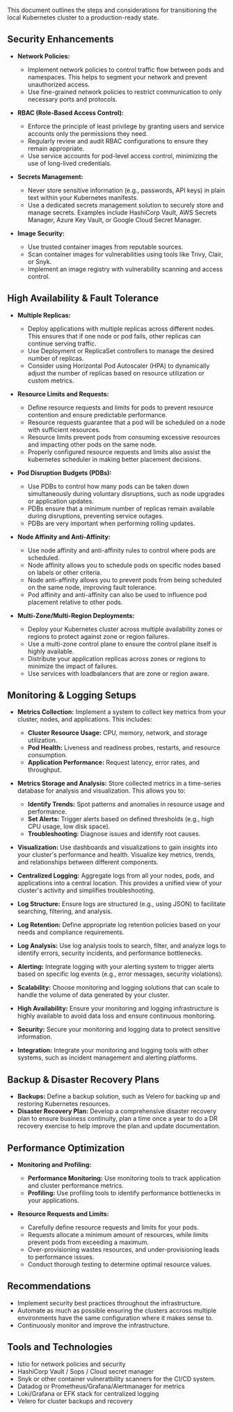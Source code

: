 This document outlines the steps and considerations for transitioning the local Kubernetes cluster to a production-ready state.

## Security Enhancements

- **Network Policies:**
    - Implement network policies to control traffic flow between pods and namespaces. This helps to segment your network and prevent unauthorized access.
    - Use fine-grained network policies to restrict communication to only necessary ports and protocols.

- **RBAC (Role-Based Access Control):**
    - Enforce the principle of least privilege by granting users and service accounts only the permissions they need.
    - Regularly review and audit RBAC configurations to ensure they remain appropriate.
    - Use service accounts for pod-level access control, minimizing the use of long-lived credentials.

- **Secrets Management:**
    - Never store sensitive information (e.g., passwords, API keys) in plain text within your Kubernetes manifests.
    - Use a dedicated secrets management solution to securely store and manage secrets. Examples include HashiCorp Vault, AWS Secrets Manager, Azure Key Vault, or Google Cloud Secret Manager.

- **Image Security:**
    - Use trusted container images from reputable sources.
    - Scan container images for vulnerabilities using tools like Trivy, Clair, or Snyk.
    - Implement an image registry with vulnerability scanning and access control.

## High Availability & Fault Tolerance

- **Multiple Replicas:**
    - Deploy applications with multiple replicas across different nodes. This ensures that if one node or pod fails, other replicas can continue serving traffic.
    - Use Deployment or ReplicaSet controllers to manage the desired number of replicas.
    - Consider using Horizontal Pod Autoscaler (HPA) to dynamically adjust the number of replicas based on resource utilization or custom metrics.

- **Resource Limits and Requests:**
    - Define resource requests and limits for pods to prevent resource contention and ensure predictable performance.
    - Resource requests guarantee that a pod will be scheduled on a node with sufficient resources.
    - Resource limits prevent pods from consuming excessive resources and impacting other pods on the same node.
    - Properly configured resource requests and limits also assist the kubernetes scheduler in making better placement decisions.

- **Pod Disruption Budgets (PDBs):**
    - Use PDBs to control how many pods can be taken down simultaneously during voluntary disruptions, such as node upgrades or application updates.
    - PDBs ensure that a minimum number of replicas remain available during disruptions, preventing service outages.
    - PDBs are very important when performing rolling updates.

- **Node Affinity and Anti-Affinity:**
    - Use node affinity and anti-affinity rules to control where pods are scheduled.
    - Node affinity allows you to schedule pods on specific nodes based on labels or other criteria.
    - Node anti-affinity allows you to prevent pods from being scheduled on the same node, improving fault tolerance.
    - Pod affinity and anti-affinity can also be used to influence pod placement relative to other pods.

- **Multi-Zone/Multi-Region Deployments:**
    - Deploy your Kubernetes cluster across multiple availability zones or regions to protect against zone or region failures.
    - Use a multi-zone control plane to ensure the control plane itself is highly available.
    - Distribute your application replicas across zones or regions to minimize the impact of failures.
    - Use services with loadbalancers that are zone or region aware.

## Monitoring & Logging Setups

- **Metrics Collection:** Implement a system to collect key metrics from your cluster, nodes, and applications. This includes:
   - **Cluster Resource Usage:** CPU, memory, network, and storage utilization.
   - **Pod Health:** Liveness and readiness probes, restarts, and resource consumption.
   - **Application Performance:** Request latency, error rates, and throughput.
- **Metrics Storage and Analysis:** Store collected metrics in a time-series database for analysis and visualization.  This allows you to:
   - **Identify Trends:** Spot patterns and anomalies in resource usage and performance.
   - **Set Alerts:** Trigger alerts based on defined thresholds (e.g., high CPU usage, low disk space).
   - **Troubleshooting:** Diagnose issues and identify root causes.
- **Visualization:** Use dashboards and visualizations to gain insights into your cluster's performance and health.  Visualize key metrics, trends, and relationships between different components. 

- **Centralized Logging:** Aggregate logs from all your nodes, pods, and applications into a central location. This provides a unified view of your cluster's activity and simplifies troubleshooting.
- **Log Structure:** Ensure logs are structured (e.g., using JSON) to facilitate searching, filtering, and analysis.
- **Log Retention:** Define appropriate log retention policies based on your needs and compliance requirements.
- **Log Analysis:** Use log analysis tools to search, filter, and analyze logs to identify errors, security incidents, and performance bottlenecks.
- **Alerting:** Integrate logging with your alerting system to trigger alerts based on specific log events (e.g., error messages, security violations).

- **Scalability:** Choose monitoring and logging solutions that can scale to handle the volume of data generated by your cluster.
- **High Availability:** Ensure your monitoring and logging infrastructure is highly available to avoid data loss and ensure continuous monitoring.
- **Security:** Secure your monitoring and logging data to protect sensitive information.
- **Integration:** Integrate your monitoring and logging tools with other systems, such as incident management and alerting platforms.

## Backup & Disaster Recovery Plans

- **Backups:** Define a backup solution, such as Velero for backing up and restoring Kubernetes resources.
- **Disaster Recovery Plan:** Develop a comprehensive disaster recovery plan to ensure business continuity, plan a time once a year to do a DR recovery exercise to help improve the plan and update documentation.

## Performance Optimization

- **Monitoring and Profiling:**
    - **Performance Monitoring:** Use monitoring tools to track application and cluster performance metrics.
    - **Profiling:** Use profiling tools to identify performance bottlenecks in your applications.

- **Resource Requests and Limits:**
    - Carefully define resource requests and limits for your pods.
    - Requests allocate a minimum amount of resources, while limits prevent pods from exceeding a maximum.
    - Over-provisioning wastes resources, and under-provisioning leads to performance issues.
    - Conduct thorough testing to determine optimal resource values.

## Recommendations

- Implement security best practices throughout the infrastructure.
- Automate as much as possible ensuring the clusters accross multiple environments have the same configuration where it makes sense to. 
- Continuously monitor and improve the infrastructure.

## Tools and Technologies

- Istio for network policies and security
- HashiCorp Vault / Sops / Cloud secret manager 
- Snyk or other container vulneratbility scanners for the CI/CD system.
- Datadog or Prometheus/Grafana/Alertmanager for metrics
- Loki/Grafana or EFK stack for centralized logging
- Velero for cluster backups and recovery
